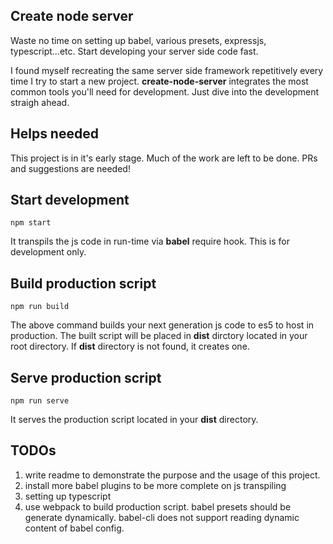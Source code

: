 ## Create node server

Waste no time on setting up babel, various presets, expressjs, typescript...etc.
Start developing your server side code fast.

I found myself recreating the same server side framework repetitively every time I try to
start a new project. **create-node-server** integrates the most common tools you'll need
for development. Just dive into the development straigh ahead.

## Helps needed

This project is in it's early stage. Much of the work are left to be done. PRs and suggestions are
needed!

## Start development

`npm start`

It transpils the js code in run-time via **babel** require hook. This is for development only.

## Build production script

`npm run build`

The above command builds your next generation js code to es5 to host in production.
The built script will be placed in **dist** dirctory located in your root directory.
If **dist** directory is not found, it creates one.

## Serve production script

`npm run serve`

It serves the production script located in your **dist** directory.

## TODOs

1. write readme to demonstrate the purpose and the usage of this project.
2. install more babel plugins to be more complete on js transpiling
3. setting up typescript
4. use webpack to build production script. babel presets should be generate dynamically. babel-cli does not support reading dynamic content of babel config.